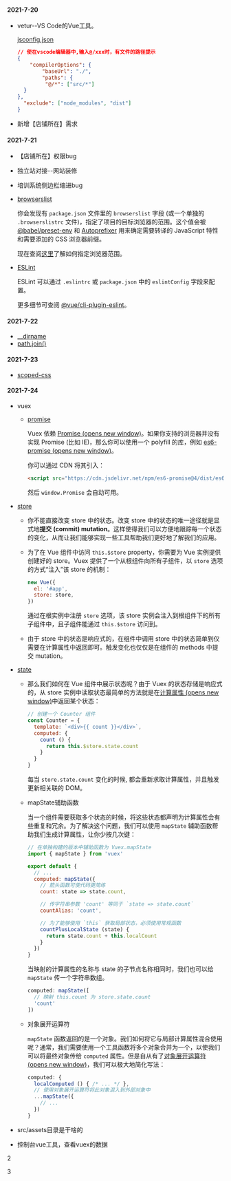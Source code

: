 #### **2021-7-20**

- vetur--VS Code的Vue工具。

  [jsconfig.json](https://vuejs.github.io/vetur/guide/setup.html#path-mapping)

  ```json
  // 使在vscode编辑器中,输入@/xxx时，有文件的路径提示
  {
      "compilerOptions": {
          "baseUrl": "./",
          "paths": {
           "@/*": ["src/*"]
  	}
  },
  	"exclude": ["node_modules", "dist"]
  }
  ```

- 新增【店铺所在】需求

#### 2021-7-21

- 【店铺所在】权限bug

- 独立站对接--网站装修

- 培训系统侧边栏缩进bug

- [browserslist](https://cli.vuejs.org/zh/guide/browser-compatibility.html#browserslist)

  你会发现有 `package.json` 文件里的 `browserslist` 字段 (或一个单独的 `.browserslistrc` 文件)，指定了项目的目标浏览器的范围。这个值会被 [@babel/preset-env](https://new.babeljs.io/docs/en/next/babel-preset-env.html) 和 [Autoprefixer](https://github.com/postcss/autoprefixer) 用来确定需要转译的 JavaScript 特性和需要添加的 CSS 浏览器前缀。

  现在查阅[这里](https://github.com/ai/browserslist)了解如何指定浏览器范围。

- [ESLint](https://cli.vuejs.org/zh/config/#eslint) 

  ESLint 可以通过 `.eslintrc` 或 `package.json` 中的 `eslintConfig` 字段来配置。

  更多细节可查阅 [@vue/cli-plugin-eslint](https://github.com/vuejs/vue-cli/tree/dev/packages/%40vue/cli-plugin-eslint)。

#### 2021-7-22

- [__dirname](http://nodejs.cn/api/modules.html#modules_dirname)
- [path.join()](http://nodejs.cn/api/path.html#path_path_join_paths)

#### 2021-7-23

- [scoped-css](https://vue-loader.vuejs.org/zh/guide/scoped-css.html#scoped-css)

#### 2021-7-24

- vuex

  - [promise](https://vuex.vuejs.org/zh/installation.html#promise)

    Vuex 依赖 [Promise (opens new window)](https://developer.mozilla.org/zh-CN/docs/Web/JavaScript/Guide/Using_promises)。如果你支持的浏览器并没有实现 Promise (比如 IE)，那么你可以使用一个 polyfill 的库，例如 [es6-promise (opens new window)](https://github.com/stefanpenner/es6-promise)。

    你可以通过 CDN 将其引入：

    ```html
    <script src="https://cdn.jsdelivr.net/npm/es6-promise@4/dist/es6-promise.auto.js"></script>
    ```

    然后 `window.Promise` 会自动可用。

- [store](https://vuex.vuejs.org/zh/guide/) 

  - 你不能直接改变 store 中的状态。改变 store 中的状态的唯一途径就是显式地**提交 (commit) mutation**。这样使得我们可以方便地跟踪每一个状态的变化，从而让我们能够实现一些工具帮助我们更好地了解我们的应用。

  - 为了在 Vue 组件中访问 `this.$store` property，你需要为 Vue 实例提供创建好的 store。Vuex 提供了一个从根组件向所有子组件，以 `store` 选项的方式“注入”该 store 的机制：

    ```js
    new Vue({
      el: '#app',
      store: store,
    })
    ```

    通过在根实例中注册 `store` 选项，该 store 实例会注入到根组件下的所有子组件中，且子组件能通过 `this.$store` 访问到。

  - 由于 store 中的状态是响应式的，在组件中调用 store 中的状态简单到仅需要在计算属性中返回即可。触发变化也仅仅是在组件的 methods 中提交 mutation。

- [state](https://vuex.vuejs.org/zh/guide/state.html)

  - 那么我们如何在 Vue 组件中展示状态呢？由于 Vuex 的状态存储是响应式的，从 store 实例中读取状态最简单的方法就是在[计算属性 (opens new window)](https://cn.vuejs.org/guide/computed.html)中返回某个状态：

    ```js
    // 创建一个 Counter 组件
    const Counter = {
      template: `<div>{{ count }}</div>`,
      computed: {
        count () {
          return this.$store.state.count
        }
      }
    }
    ```

    每当 `store.state.count` 变化的时候, 都会重新求取计算属性，并且触发更新相关联的 DOM。

  - mapState辅助函数

    当一个组件需要获取多个状态的时候，将这些状态都声明为计算属性会有些重复和冗余。为了解决这个问题，我们可以使用 `mapState` 辅助函数帮助我们生成计算属性，让你少按几次键：

    ```js
    // 在单独构建的版本中辅助函数为 Vuex.mapState
    import { mapState } from 'vuex'
    
    export default {
      // ...
      computed: mapState({
        // 箭头函数可使代码更简练
        count: state => state.count,
    
        // 传字符串参数 'count' 等同于 `state => state.count`
        countAlias: 'count',
    
        // 为了能够使用 `this` 获取局部状态，必须使用常规函数
        countPlusLocalState (state) {
          return state.count + this.localCount
        }
      })
    }
    ```

    当映射的计算属性的名称与 state 的子节点名称相同时，我们也可以给 `mapState` 传一个字符串数组。

    ```js
    computed: mapState([
      // 映射 this.count 为 store.state.count
      'count'
    ])
    ```

  - 对象展开运算符

    `mapState` 函数返回的是一个对象。我们如何将它与局部计算属性混合使用呢？通常，我们需要使用一个工具函数将多个对象合并为一个，以使我们可以将最终对象传给 `computed` 属性。但是自从有了[对象展开运算符 (opens new window)](https://github.com/tc39/proposal-object-rest-spread)，我们可以极大地简化写法：

    ```js
    computed: {
      localComputed () { /* ... */ },
      // 使用对象展开运算符将此对象混入到外部对象中
      ...mapState({
        // ...
      })
    }
    ```

- src/assets目录是干啥的

- 控制台vue工具，查看vuex的数据

2

3





